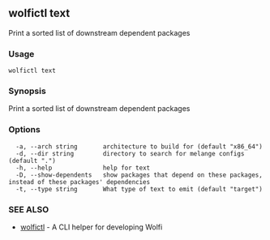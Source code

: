 ## wolfictl text

Print a sorted list of downstream dependent packages

### Usage

```
wolfictl text
```

### Synopsis

Print a sorted list of downstream dependent packages

### Options

```
  -a, --arch string       architecture to build for (default "x86_64")
  -d, --dir string        directory to search for melange configs (default ".")
  -h, --help              help for text
  -D, --show-dependents   show packages that depend on these packages, instead of these packages' dependencies
  -t, --type string       What type of text to emit (default "target")
```

### SEE ALSO

* [wolfictl](wolfictl.md)	 - A CLI helper for developing Wolfi

